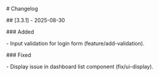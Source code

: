\# Changelog



\## \[3.3.1] - 2025-08-30

\### Added

\- Input validation for login form (feature/add-validation).

\### Fixed

\- Display issue in dashboard list component (fix/ui-display).

